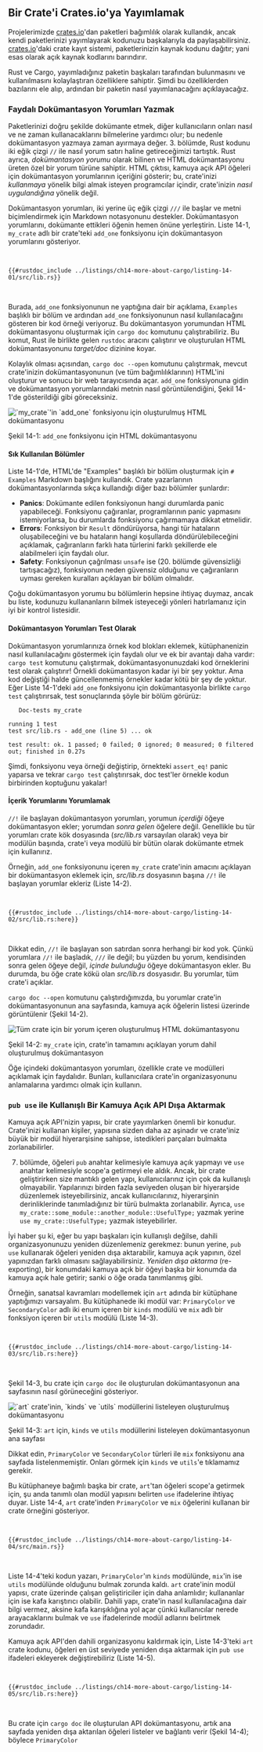 ## Bir Crate'i Crates.io'ya Yayımlamak

Projelerimizde [crates.io](https://crates.io/)<!-- ignore -->'dan paketleri bağımlılık olarak kullandık, ancak kendi paketlerinizi yayımlayarak kodunuzu başkalarıyla da paylaşabilirsiniz. [crates.io](https://crates.io/)<!-- ignore -->'daki crate kayıt sistemi, paketlerinizin kaynak kodunu dağıtır; yani esas olarak açık kaynak kodlarını barındırır.

Rust ve Cargo, yayımladığınız paketin başkaları tarafından bulunmasını ve kullanılmasını kolaylaştıran özelliklere sahiptir. Şimdi bu özelliklerden bazılarını ele alıp, ardından bir paketin nasıl yayımlanacağını açıklayacağız.

### Faydalı Dokümantasyon Yorumları Yazmak

Paketlerinizi doğru şekilde dokümante etmek, diğer kullanıcıların onları nasıl ve ne zaman kullanacaklarını bilmelerine yardımcı olur; bu nedenle dokümantasyon yazmaya zaman ayırmaya değer. 3. bölümde, Rust kodunu iki eğik çizgi `//` ile nasıl yorum satırı haline getireceğimizi tartıştık. Rust ayrıca, _dokümantasyon yorumu_ olarak bilinen ve HTML dokümantasyonu üreten özel bir yorum türüne sahiptir. HTML çıktısı, kamuya açık API öğeleri için dokümantasyon yorumlarının içeriğini gösterir; bu, crate'inizi _kullanmaya_ yönelik bilgi almak isteyen programcılar içindir, crate'inizin _nasıl uygulandığına_ yönelik değil.

Dokümantasyon yorumları, iki yerine üç eğik çizgi `///` ile başlar ve metni biçimlendirmek için Markdown notasyonunu destekler. Dokümantasyon yorumlarını, dokümante ettikleri öğenin hemen önüne yerleştirin. Liste 14-1, `my_crate` adlı bir crate'teki `add_one` fonksiyonu için dokümantasyon yorumlarını gösteriyor.

<Listing number="14-1" file-name="src/lib.rs" caption="Bir fonksiyon için dokümantasyon yorumu">

```rust,ignore
{{#rustdoc_include ../listings/ch14-more-about-cargo/listing-14-01/src/lib.rs}}
```

</Listing>

Burada, `add_one` fonksiyonunun ne yaptığına dair bir açıklama, `Examples` başlıklı bir bölüm ve ardından `add_one` fonksiyonunun nasıl kullanılacağını gösteren bir kod örneği veriyoruz. Bu dokümantasyon yorumundan HTML dokümantasyonu oluşturmak için `cargo doc` komutunu çalıştırabiliriz. Bu komut, Rust ile birlikte gelen `rustdoc` aracını çalıştırır ve oluşturulan HTML dokümantasyonunu _target/doc_ dizinine koyar.

Kolaylık olması açısından, `cargo doc --open` komutunu çalıştırmak, mevcut crate'inizin dokümantasyonunun (ve tüm bağımlılıklarının) HTML'ini oluşturur ve sonucu bir web tarayıcısında açar. `add_one` fonksiyonuna gidin ve dokümantasyon yorumlarındaki metnin nasıl görüntülendiğini, Şekil 14-1'de gösterildiği gibi göreceksiniz.

<img alt="`my_crate`'in `add_one` fonksiyonu için oluşturulmuş HTML dokümantasyonu" src="img/trpl14-01.png" class="center" />

<span class="caption">Şekil 14-1: `add_one` fonksiyonu için HTML dokümantasyonu</span>

#### Sık Kullanılan Bölümler

Liste 14-1'de, HTML'de "Examples" başlıklı bir bölüm oluşturmak için `# Examples` Markdown başlığını kullandık. Crate yazarlarının dokümantasyonlarında sıkça kullandığı diğer bazı bölümler şunlardır:

- **Panics**: Dokümante edilen fonksiyonun hangi durumlarda panic yapabileceği. Fonksiyonu çağıranlar, programlarının panic yapmasını istemiyorlarsa, bu durumlarda fonksiyonu çağırmamaya dikkat etmelidir.
- **Errors**: Fonksiyon bir `Result` döndürüyorsa, hangi tür hataların oluşabileceğini ve bu hataların hangi koşullarda döndürülebileceğini açıklamak, çağıranların farklı hata türlerini farklı şekillerde ele alabilmeleri için faydalı olur.
- **Safety**: Fonksiyonun çağrılması `unsafe` ise (20. bölümde güvensizliği tartışacağız), fonksiyonun neden güvensiz olduğunu ve çağıranların uyması gereken kuralları açıklayan bir bölüm olmalıdır.

Çoğu dokümantasyon yorumu bu bölümlerin hepsine ihtiyaç duymaz, ancak bu liste, kodunuzu kullananların bilmek isteyeceği yönleri hatırlamanız için iyi bir kontrol listesidir.

#### Dokümantasyon Yorumları Test Olarak

Dokümantasyon yorumlarınıza örnek kod blokları eklemek, kütüphanenizin nasıl kullanılacağını göstermek için faydalı olur ve ek bir avantajı daha vardır: `cargo test` komutunu çalıştırmak, dokümantasyonunuzdaki kod örneklerini test olarak çalıştırır! Örnekli dokümantasyon kadar iyi bir şey yoktur. Ama kod değiştiği halde güncellenmemiş örnekler kadar kötü bir şey de yoktur. Eğer Liste 14-1'deki `add_one` fonksiyonu için dokümantasyonla birlikte `cargo test` çalıştırırsak, test sonuçlarında şöyle bir bölüm görürüz:

<!-- manuel-yenileme
cd listings/ch14-more-about-cargo/listing-14-01/
cargo test
aşağıda sadece doc-tests bölümünü kopyalayın
-->

```text
   Doc-tests my_crate

running 1 test
test src/lib.rs - add_one (line 5) ... ok

test result: ok. 1 passed; 0 failed; 0 ignored; 0 measured; 0 filtered out; finished in 0.27s
```

Şimdi, fonksiyonu veya örneği değiştirip, örnekteki `assert_eq!` panic yaparsa ve tekrar `cargo test` çalıştırırsak, doc test'ler örnekle kodun birbirinden koptuğunu yakalar!

#### İçerik Yorumlarını Yorumlamak

`//!` ile başlayan dokümantasyon yorumları, yorumun _içerdiği_ öğeye dokümantasyon ekler; yorumdan _sonra gelen_ öğelere değil. Genellikle bu tür yorumları crate kök dosyasında (_src/lib.rs_ varsayılan olarak) veya bir modülün başında, crate'i veya modülü bir bütün olarak dokümante etmek için kullanırız.

Örneğin, `add_one` fonksiyonunu içeren `my_crate` crate'inin amacını açıklayan bir dokümantasyon eklemek için, _src/lib.rs_ dosyasının başına `//!` ile başlayan yorumlar ekleriz (Liste 14-2).

<Listing number="14-2" file-name="src/lib.rs" caption="`my_crate` crate'inin tamamı için dokümantasyon">

```rust,ignore
{{#rustdoc_include ../listings/ch14-more-about-cargo/listing-14-02/src/lib.rs:here}}
```

</Listing>

Dikkat edin, `//!` ile başlayan son satırdan sonra herhangi bir kod yok. Çünkü yorumlara `//!` ile başladık, `///` ile değil; bu yüzden bu yorum, kendisinden sonra gelen öğeye değil, _içinde bulunduğu_ öğeye dokümantasyon ekler. Bu durumda, bu öğe crate kökü olan _src/lib.rs_ dosyasıdır. Bu yorumlar, tüm crate'i açıklar.

`cargo doc --open` komutunu çalıştırdığımızda, bu yorumlar crate'in dokümantasyonunun ana sayfasında, kamuya açık öğelerin listesi üzerinde görüntülenir (Şekil 14-2).

<img alt="Tüm crate için bir yorum içeren oluşturulmuş HTML dokümantasyonu" src="img/trpl14-02.png" class="center" />

<span class="caption">Şekil 14-2: `my_crate` için, crate'in tamamını açıklayan yorum dahil oluşturulmuş dokümantasyon</span>

Öğe içindeki dokümantasyon yorumları, özellikle crate ve modülleri açıklamak için faydalıdır. Bunları, kullanıcılara crate'in organizasyonunu anlamalarına yardımcı olmak için kullanın.

### `pub use` ile Kullanışlı Bir Kamuya Açık API Dışa Aktarmak

Kamuya açık API'nizin yapısı, bir crate yayımlarken önemli bir konudur. Crate'inizi kullanan kişiler, yapısına sizden daha az aşinadır ve crate'iniz büyük bir modül hiyerarşisine sahipse, istedikleri parçaları bulmakta zorlanabilirler.

7. bölümde, öğeleri `pub` anahtar kelimesiyle kamuya açık yapmayı ve `use` anahtar kelimesiyle scope'a getirmeyi ele aldık. Ancak, bir crate geliştirirken size mantıklı gelen yapı, kullanıcılarınız için çok da kullanışlı olmayabilir. Yapılarınızı birden fazla seviyeden oluşan bir hiyerarşide düzenlemek isteyebilirsiniz, ancak kullanıcılarınız, hiyerarşinin derinliklerinde tanımladığınız bir türü bulmakta zorlanabilir. Ayrıca, `use my_crate::some_module::another_module::UsefulType;` yazmak yerine `use my_crate::UsefulType;` yazmak isteyebilirler.

İyi haber şu ki, eğer bu yapı başkaları için kullanışlı değilse, dahili organizasyonunuzu yeniden düzenlemeniz gerekmez: bunun yerine, `pub use` kullanarak öğeleri yeniden dışa aktarabilir, kamuya açık yapının, özel yapınızdan farklı olmasını sağlayabilirsiniz. *Yeniden dışa aktarma* (re-exporting), bir konumdaki kamuya açık bir öğeyi başka bir konumda da kamuya açık hale getirir; sanki o öğe orada tanımlanmış gibi.

Örneğin, sanatsal kavramları modellemek için `art` adında bir kütüphane yaptığımızı varsayalım. Bu kütüphanede iki modül var: `PrimaryColor` ve `SecondaryColor` adlı iki enum içeren bir `kinds` modülü ve `mix` adlı bir fonksiyon içeren bir `utils` modülü (Liste 14-3).

<Listing number="14-3" file-name="src/lib.rs" caption="`kinds` ve `utils` modüllerine ayrılmış öğeleri olan bir `art` kütüphanesi">

```rust,noplayground,test_harness
{{#rustdoc_include ../listings/ch14-more-about-cargo/listing-14-03/src/lib.rs:here}}
```

</Listing>

Şekil 14-3, bu crate için `cargo doc` ile oluşturulan dokümantasyonun ana sayfasının nasıl görüneceğini gösteriyor.

<img alt="`art` crate'inin, `kinds` ve `utils` modüllerini listeleyen oluşturulmuş dokümantasyonu" src="img/trpl14-03.png" class="center" />

<span class="caption">Şekil 14-3: `art` için, `kinds` ve `utils` modüllerini listeleyen dokümantasyonun ana sayfası</span>

Dikkat edin, `PrimaryColor` ve `SecondaryColor` türleri ile `mix` fonksiyonu ana sayfada listelenmemiştir. Onları görmek için `kinds` ve `utils`'e tıklamamız gerekir.

Bu kütüphaneye bağımlı başka bir crate, `art`'tan öğeleri scope'a getirmek için, şu anda tanımlı olan modül yapısını belirten `use` ifadelerine ihtiyaç duyar. Liste 14-4, `art` crate'inden `PrimaryColor` ve `mix` öğelerini kullanan bir crate örneğini gösteriyor.

<Listing number="14-4" file-name="src/main.rs" caption="Dahili yapısı dışa aktarılan `art` crate'inin öğelerini kullanan bir crate">

```rust,ignore
{{#rustdoc_include ../listings/ch14-more-about-cargo/listing-14-04/src/main.rs}}
```

</Listing>

Liste 14-4'teki kodun yazarı, `PrimaryColor`'ın `kinds` modülünde, `mix`'in ise `utils` modülünde olduğunu bulmak zorunda kaldı. `art` crate'inin modül yapısı, crate üzerinde çalışan geliştiriciler için daha anlamlıdır; kullananlar için ise kafa karıştırıcı olabilir. Dahili yapı, crate'in nasıl kullanılacağına dair bilgi vermez, aksine kafa karışıklığına yol açar çünkü kullanıcılar nerede arayacaklarını bulmak ve `use` ifadelerinde modül adlarını belirtmek zorundadır.

Kamuya açık API'den dahili organizasyonu kaldırmak için, Liste 14-3'teki `art` crate kodunu, öğeleri en üst seviyede yeniden dışa aktarmak için `pub use` ifadeleri ekleyerek değiştirebiliriz (Liste 14-5).

<Listing number="14-5" file-name="src/lib.rs" caption="Öğeleri yeniden dışa aktarmak için `pub use` ifadeleri eklemek">

```rust,ignore
{{#rustdoc_include ../listings/ch14-more-about-cargo/listing-14-05/src/lib.rs:here}}
```

</Listing>

Bu crate için `cargo doc` ile oluşturulan API dokümantasyonu, artık ana sayfada yeniden dışa aktarılan öğeleri listeler ve bağlantı verir (Şekil 14-4); böylece `PrimaryColor`

